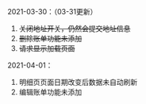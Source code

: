 2021-03-30：（03-31更新）

1. ~~关闭地址开关，仍然会提交地址信息~~
2. ~~删除账单功能未添加~~
3. ~~请求显示加载页面~~



2021-04-01：

1. 明细页页面日期改变后数据未自动刷新
2. 编辑账单功能未添加

